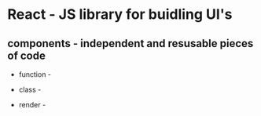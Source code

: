 # React - JS library for buidling UI's

## components - independent and resusable pieces of code
- function -
- class -

- render - 